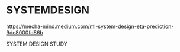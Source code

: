 # SYSTEMDESIGN

https://mecha-mind.medium.com/ml-system-design-eta-prediction-9dc8000fd86b

SYSTEM DESIGN STUDY
